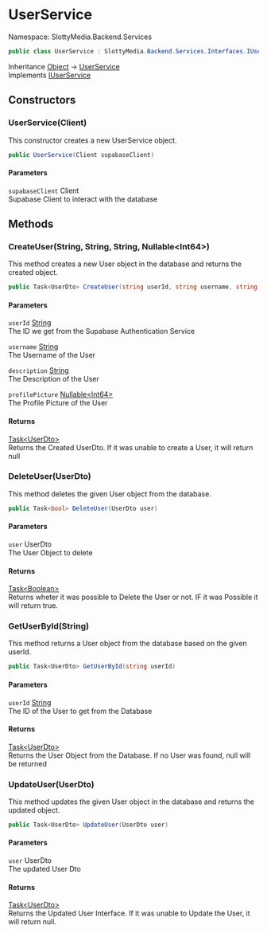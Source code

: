 # UserService

Namespace: SlottyMedia.Backend.Services

```csharp
public class UserService : SlottyMedia.Backend.Services.Interfaces.IUserService
```

Inheritance [Object](https://docs.microsoft.com/en-us/dotnet/api/system.object) → [UserService](./slottymedia.backend.services.userservice.md)<br>
Implements [IUserService](./slottymedia.backend.services.interfaces.iuserservice.md)

## Constructors

### **UserService(Client)**

This constructor creates a new UserService object.

```csharp
public UserService(Client supabaseClient)
```

#### Parameters

`supabaseClient` Client<br>
Supabase Client to interact with the database

## Methods

### **CreateUser(String, String, String, Nullable&lt;Int64&gt;)**

This method creates a new User object in the database and returns the created object.

```csharp
public Task<UserDto> CreateUser(string userId, string username, string description, Nullable<long> profilePicture)
```

#### Parameters

`userId` [String](https://docs.microsoft.com/en-us/dotnet/api/system.string)<br>
The ID we get from the Supabase Authentication Service

`username` [String](https://docs.microsoft.com/en-us/dotnet/api/system.string)<br>
The Username of the User

`description` [String](https://docs.microsoft.com/en-us/dotnet/api/system.string)<br>
The Description of the User

`profilePicture` [Nullable&lt;Int64&gt;](https://docs.microsoft.com/en-us/dotnet/api/system.nullable-1)<br>
The Profile Picture of the User

#### Returns

[Task&lt;UserDto&gt;](https://docs.microsoft.com/en-us/dotnet/api/system.threading.tasks.task-1)<br>
Returns the Created UserDto. If it was unable to create a User, it will return null

### **DeleteUser(UserDto)**

This method deletes the given User object from the database.

```csharp
public Task<bool> DeleteUser(UserDto user)
```

#### Parameters

`user` UserDto<br>
The User Object to delete

#### Returns

[Task&lt;Boolean&gt;](https://docs.microsoft.com/en-us/dotnet/api/system.threading.tasks.task-1)<br>
Returns wheter it was possible to Delete the User or not. IF it was Possible it will return true.

### **GetUserById(String)**

This method returns a User object from the database based on the given userId.

```csharp
public Task<UserDto> GetUserById(string userId)
```

#### Parameters

`userId` [String](https://docs.microsoft.com/en-us/dotnet/api/system.string)<br>
The ID of the User to get from the Database

#### Returns

[Task&lt;UserDto&gt;](https://docs.microsoft.com/en-us/dotnet/api/system.threading.tasks.task-1)<br>
Returns the User Object from the Database. If no User was found, null will be returned

### **UpdateUser(UserDto)**

This method updates the given User object in the database and returns the updated object.

```csharp
public Task<UserDto> UpdateUser(UserDto user)
```

#### Parameters

`user` UserDto<br>
The updated User Dto

#### Returns

[Task&lt;UserDto&gt;](https://docs.microsoft.com/en-us/dotnet/api/system.threading.tasks.task-1)<br>
Returns the Updated User Interface. If it was unable to Update the User, it will return null.
